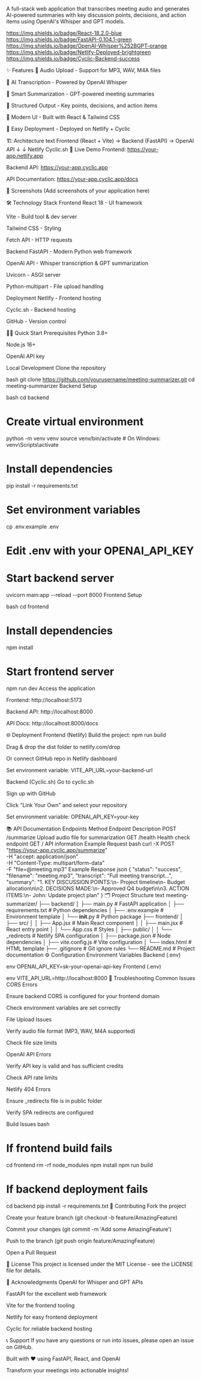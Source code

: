 
A full-stack web application that transcribes meeting audio and generates AI-powered summaries with key discussion points, decisions, and action items using OpenAI's Whisper and GPT models.

https://img.shields.io/badge/React-18.2.0-blue
https://img.shields.io/badge/FastAPI-0.104.1-green
https://img.shields.io/badge/OpenAI-Whisper%252BGPT-orange
https://img.shields.io/badge/Netlify-Deployed-brightgreen
https://img.shields.io/badge/Cyclic-Backend-success

✨ Features
🎤 Audio Upload - Support for MP3, WAV, M4A files

📝 AI Transcription - Powered by OpenAI Whisper

🤖 Smart Summarization - GPT-powered meeting summaries

🎯 Structured Output - Key points, decisions, and action items

💫 Modern UI - Built with React & Tailwind CSS

🚀 Easy Deployment - Deployed on Netlify + Cyclic

🏗️ Architecture
text
Frontend (React + Vite) → Backend (FastAPI) → OpenAI API
       ↓                          ↓
    Netlify                    Cyclic.sh
🚀 Live Demo
Frontend: https://your-app.netlify.app

Backend API: https://your-app.cyclic.app

API Documentation: https://your-app.cyclic.app/docs

📸 Screenshots
(Add screenshots of your application here)

🛠️ Technology Stack
Frontend
React 18 - UI framework

Vite - Build tool & dev server

Tailwind CSS - Styling

Fetch API - HTTP requests

Backend
FastAPI - Modern Python web framework

OpenAI API - Whisper transcription & GPT summarization

Uvicorn - ASGI server

Python-multipart - File upload handling

Deployment
Netlify - Frontend hosting

Cyclic.sh - Backend hosting

GitHub - Version control

🏃‍♂️ Quick Start
Prerequisites
Python 3.8+

Node.js 16+

OpenAI API key

Local Development
Clone the repository

bash
git clone https://github.com/yourusername/meeting-summarizer.git
cd meeting-summarizer
Backend Setup

bash
cd backend

# Create virtual environment
python -m venv venv
source venv/bin/activate  # On Windows: venv\Scripts\activate

# Install dependencies
pip install -r requirements.txt

# Set environment variables
cp .env.example .env
# Edit .env with your OPENAI_API_KEY

# Start backend server
uvicorn main:app --reload --port 8000
Frontend Setup

bash
cd frontend

# Install dependencies
npm install

# Start frontend server
npm run dev
Access the application

Frontend: http://localhost:5173

Backend API: http://localhost:8000

API Docs: http://localhost:8000/docs

🌐 Deployment
Frontend (Netlify)
Build the project: npm run build

Drag & drop the dist folder to netlify.com/drop

Or connect GitHub repo in Netlify dashboard

Set environment variable: VITE_API_URL=your-backend-url

Backend (Cyclic.sh)
Go to cyclic.sh

Sign up with GitHub

Click "Link Your Own" and select your repository

Set environment variable: OPENAI_API_KEY=your-key

📚 API Documentation
Endpoints
Method	Endpoint	Description
POST	/summarize	Upload audio file for summarization
GET	/health	Health check endpoint
GET	/	API information
Example Request
bash
curl -X POST "https://your-app.cyclic.app/summarize" \
  -H "accept: application/json" \
  -H "Content-Type: multipart/form-data" \
  -F "file=@meeting.mp3"
Example Response
json
{
  "status": "success",
  "filename": "meeting.mp3",
  "transcript": "Full meeting transcript...",
  "summary": "1. KEY DISCUSSION POINTS:\n- Project timeline\n- Budget allocation\n\n2. DECISIONS MADE:\n- Approved Q4 budget\n\n3. ACTION ITEMS:\n- John: Update project plan"
}
🗂️ Project Structure
text
meeting-summarizer/
├── backend/
│   ├── main.py              # FastAPI application
│   ├── requirements.txt     # Python dependencies
│   ├── .env.example        # Environment template
│   └── __init__.py         # Python package
├── frontend/
│   ├── src/
│   │   ├── App.jsx         # Main React component
│   │   ├── main.jsx        # React entry point
│   │   └── App.css         # Styles
│   ├── public/
│   │   └── _redirects      # Netlify SPA configuration
│   ├── package.json        # Node dependencies
│   ├── vite.config.js      # Vite configuration
│   └── index.html          # HTML template
├── .gitignore              # Git ignore rules
└── README.md              # Project documentation
⚙️ Configuration
Environment Variables
Backend (.env)

env
OPENAI_API_KEY=sk-your-openai-api-key
Frontend (.env)

env
VITE_API_URL=http://localhost:8000
🔧 Troubleshooting
Common Issues
CORS Errors

Ensure backend CORS is configured for your frontend domain

Check environment variables are set correctly

File Upload Issues

Verify audio file format (MP3, WAV, M4A supported)

Check file size limits

OpenAI API Errors

Verify API key is valid and has sufficient credits

Check API rate limits

Netlify 404 Errors

Ensure _redirects file is in public folder

Verify SPA redirects are configured

Build Issues
bash
# If frontend build fails
cd frontend
rm -rf node_modules
npm install
npm run build

# If backend deployment fails
cd backend
pip install -r requirements.txt
🤝 Contributing
Fork the project

Create your feature branch (git checkout -b feature/AmazingFeature)

Commit your changes (git commit -m 'Add some AmazingFeature')

Push to the branch (git push origin feature/AmazingFeature)

Open a Pull Request

📝 License
This project is licensed under the MIT License - see the LICENSE file for details.

🙏 Acknowledgments
OpenAI for Whisper and GPT APIs

FastAPI for the excellent web framework

Vite for the frontend tooling

Netlify for easy frontend deployment

Cyclic for reliable backend hosting

📞 Support
If you have any questions or run into issues, please open an issue on GitHub.

Built with ❤️ using FastAPI, React, and OpenAI

Transform your meetings into actionable insights! 
